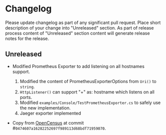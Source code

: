# Changelog

Please update changelog as part of any significant pull request. Place short
description of your change into "Unreleased" section. As part of release
process content of "Unreleased" section content will generate release notes for
the release.

## Unreleased

* Modified Prometheus Exporter to add listening on all hostnames support.
    1. Modified the content of PrometheusExporterOptions from `Uri()` to
       `string`.
    2. `HttpListener()` can support "+" as: hostname which listens on all
       ports.
    3. Modified `examples/Console/TestPrometheusExporter.cs` to safely use the new implementation.
    4. Jaeger exporter implemented

* Copy from
  [OpenCensus](http://github.com/census-instrumentation/opencensus-csharp) at
  commit #`0474607a16282252697f989113d68bdf71959070`.
